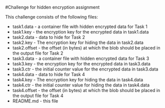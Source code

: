 #Challenge for hidden encryption assignment

This challenge consists of the following files:

* task1.data - a container file with hidden encrypted data for Task 1
* task1.key - the encryption key for the encrypted data in task1.data
* task2.data - data to hide for Task 2
* task2.key - The encryption key for hiding the data in task2.data
* task2.offset - the offset (in bytes) at which the blob should be
placed in the output file for Task 2
* task3.data - a container file with hidden encrypted data for Task 3
* task3.key - the encryption key for the encrypted data in task3.data
* task3.ctr - the initial counter value for the encrypted data in task3.data
* task4.data - data to hide for Task 4
* task4.key - The encryption key for hiding the data in task4.data
* task4.ctr - the initial counter value for hiding the data in task4.data
* task4.offset - the offset (in bytes) at which the blob should be
placed in the output file for Task 4
* README.md - this file
